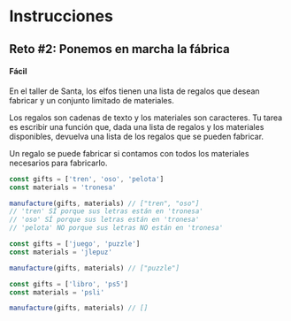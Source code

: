 # **Instrucciones**

## **Reto #2: Ponemos en marcha la fábrica**
#### **Fácil**

En el taller de Santa, los elfos tienen una lista de regalos que desean fabricar y un conjunto limitado de materiales.

Los regalos son cadenas de texto y los materiales son caracteres. Tu tarea es escribir una función que, dada una lista de regalos y los materiales disponibles, devuelva una lista de los regalos que se pueden fabricar.

Un regalo se puede fabricar si contamos con todos los materiales necesarios para fabricarlo.

```js
const gifts = ['tren', 'oso', 'pelota']
const materials = 'tronesa'

manufacture(gifts, materials) // ["tren", "oso"]
// 'tren' SÍ porque sus letras están en 'tronesa'
// 'oso' SÍ porque sus letras están en 'tronesa'
// 'pelota' NO porque sus letras NO están en 'tronesa'

const gifts = ['juego', 'puzzle']
const materials = 'jlepuz'

manufacture(gifts, materials) // ["puzzle"]

const gifts = ['libro', 'ps5']
const materials = 'psli'

manufacture(gifts, materials) // []
```